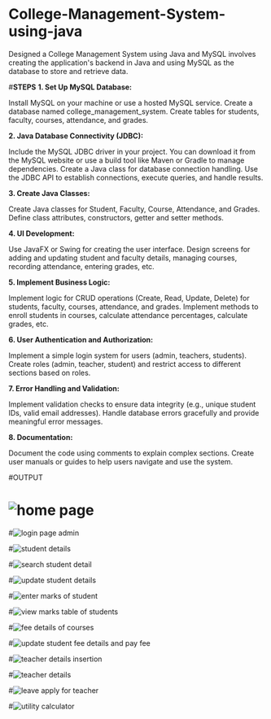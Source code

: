 # College-Management-System-using-java
Designed a College Management System using Java and MySQL involves creating the application's backend in Java and using MySQL as the database to store and retrieve data.

#**STEPS**
**1. Set Up MySQL Database:**

Install MySQL on your machine or use a hosted MySQL service.
Create a database named college_management_system.
Create tables for students, faculty, courses, attendance, and grades.


**2. Java Database Connectivity (JDBC):**

Include the MySQL JDBC driver in your project. You can download it from the MySQL website or use a build tool like Maven or Gradle to manage dependencies.
Create a Java class for database connection handling. Use the JDBC API to establish connections, execute queries, and handle results.

**3. Create Java Classes:**

Create Java classes for Student, Faculty, Course, Attendance, and Grades.
Define class attributes, constructors, getter and setter methods.

**4. UI Development:**

Use JavaFX or Swing for creating the user interface.
Design screens for adding and updating student and faculty details, managing courses, recording attendance, entering grades, etc.

**5. Implement Business Logic:**

Implement logic for CRUD operations (Create, Read, Update, Delete) for students, faculty, courses, attendance, and grades.
Implement methods to enroll students in courses, calculate attendance percentages, calculate grades, etc.

**6. User Authentication and Authorization:**

Implement a simple login system for users (admin, teachers, students).
Create roles (admin, teacher, student) and restrict access to different sections based on roles.

**7. Error Handling and Validation:**

Implement validation checks to ensure data integrity (e.g., unique student IDs, valid email addresses).
Handle database errors gracefully and provide meaningful error messages.

**8. Documentation:**

Document the code using comments to explain complex sections.
Create user manuals or guides to help users navigate and use the system.

#OUTPUT

# ![home page ](https://github.com/Rushabh8087/College-Management-System-using-java/assets/115590012/2fc3dc66-e153-4683-89db-dd9e4a21beab)

#![login page admin ](https://github.com/Rushabh8087/College-Management-System-using-java/assets/115590012/1f90cbe2-d587-4cdc-b03f-bfb517db5a2b)

#![student details](https://github.com/Rushabh8087/College-Management-System-using-java/assets/115590012/c9d5c7d8-2c9d-4948-bf8b-65a810a888f6)

#![search student detail](https://github.com/Rushabh8087/College-Management-System-using-java/assets/115590012/d3e07296-ac8e-405e-94d4-05487b5ca93d)

#![update student details](https://github.com/Rushabh8087/College-Management-System-using-java/assets/115590012/1fdb35c8-fd5a-494d-b8b1-ac34415f365d)

#![enter marks of student ](https://github.com/Rushabh8087/College-Management-System-using-java/assets/115590012/177c88d3-c1fa-4e9f-b313-777a90fb8554)

#![view marks table of students](https://github.com/Rushabh8087/College-Management-System-using-java/assets/115590012/d0e12a73-df5d-4069-9cba-11d52aaa0557)

#![fee details of courses](https://github.com/Rushabh8087/College-Management-System-using-java/assets/115590012/0affecc5-8a1d-4b54-9977-4962b8ed811a)

#![update student fee details and pay fee](https://github.com/Rushabh8087/College-Management-System-using-java/assets/115590012/4ba8010c-d8ca-480f-807e-acfd338581b2)

#![teacher details insertion](https://github.com/Rushabh8087/College-Management-System-using-java/assets/115590012/4986b469-3611-46c2-8ba6-07032204b082)

#![teacher details](https://github.com/Rushabh8087/College-Management-System-using-java/assets/115590012/ea05c6c7-a2e8-419a-81d5-4d8c1b3c1f08)

#![leave apply for teacher](https://github.com/Rushabh8087/College-Management-System-using-java/assets/115590012/42289fb7-419a-4a19-ae41-e40c63e977ad)


#![utility calculator](https://github.com/Rushabh8087/College-Management-System-using-java/assets/115590012/68a28ad4-1aa3-48e5-b98a-4e124f06afc8)




